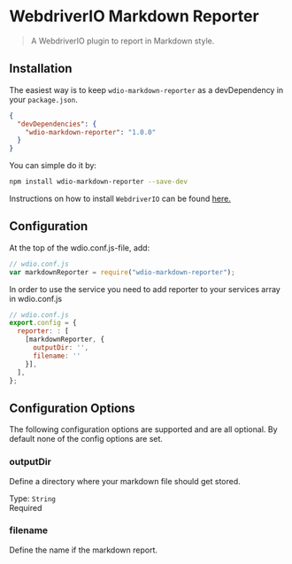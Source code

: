 # WebdriverIO Markdown Reporter

> A WebdriverIO plugin to report in Markdown style.

## Installation

The easiest way is to keep `wdio-markdown-reporter` as a devDependency in your `package.json`.

```json
{
  "devDependencies": {
    "wdio-markdown-reporter": "1.0.0"
  }
}
```

You can simple do it by:

```bash
npm install wdio-markdown-reporter --save-dev
```

Instructions on how to install `WebdriverIO` can be found [here.](https://webdriver.io/docs/gettingstarted.html)

## Configuration

At the top of the wdio.conf.js-file, add:

```js
// wdio.conf.js
var markdownReporter = require("wdio-markdown-reporter");
```

In order to use the service you need to add reporter to your services array in wdio.conf.js

```js
// wdio.conf.js
export.config = {
  reporter: : [
    [markdownReporter, {
      outputDir: '',
      filename: ''
    }],
  ],
};
```

## Configuration Options

The following configuration options are supported and are all optional.
By default none of the config options are set.

### outputDir

Define a directory where your markdown file should get stored.

Type: `String`<br>
Required

### filename

Define the name if the markdown report.
